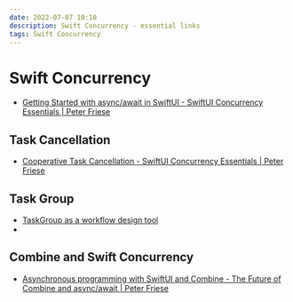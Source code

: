 ```yaml
---
date: 2022-07-07 10:10
description: Swift Concurrency - essential links
tags: Swift Concurrency
---
```

# Swift Concurrency

* [Getting Started with async/await in SwiftUI - SwiftUI Concurrency Essentials | Peter Friese](https://peterfriese.dev/posts/swiftui-concurrency-essentials-part1/#calling-asynchronous-code-from-swiftui-)


## Task Cancellation

* [Cooperative Task Cancellation - SwiftUI Concurrency Essentials | Peter Friese](https://peterfriese.dev/posts/swiftui-concurrency-essentials-part2/)


## Task Group

* [TaskGroup as a workflow design tool](https://trycombine.com/posts/swift-concurrency-task-group-workflow/)
*

## Combine and Swift Concurrency

* [Asynchronous programming with SwiftUI and Combine - The Future of Combine and async/await | Peter Friese](https://peterfriese.dev/posts/combine-vs-async/)
